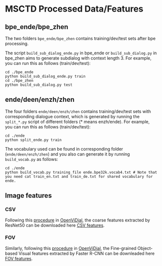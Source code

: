 # MSCTD Processed Data/Features

## bpe_ende/bpe_zhen
The two folders `bpe_ende/bpe_zhen` contains training/dev/test sets after bpe processing.

The script `build_sub_dialog_ende.py` in bpe_ende or `build_sub_dialog.py` in bpe_zhen aims to generate subdialog with context length 3.
For example, you can run this as follows (train/dev/test):
```
cd ./bpe_ende
python build_sub_dialog_ende.py train
cd ./bpe_zhen
python build_sub_dialog.py test
```

## ende/deen/enzh/zhen
The four folders `ende/deen/enzh/zhen` contains training/dev/test sets with corresponding dialogue context, which is generated by running the `split_*.py` script of different folders (* means enzh/ende). 
For example, you can run this as follows (train/dev/test):
```
cd ./ende
python split_ende.py train
```
The vocabulary used can be found in corresponding folder (`ende/deen/enzh/zhen`) and you also can generate it by running `build_vocab.py` as follows:
```
cd ./ende
python build_vocab.py training_file ende.bpe32k.vocab4.txt # Note that you need cat train_en.txt and train_de.txt for shared vocabulary for ende.
```
## Image features
### CSV
Following this [procedure](https://github.com/ShannonAI/OpenViDial/blob/main/video_dialogue_model/extract_features/extract_features.md) in [OpenViDial](https://github.com/ShannonAI/OpenViDial), the coarse features extracted by ResNet50 can be downloaded here [CSV features](https://drive.google.com/file/d/1GExHEXCHrImR9EhROP7yzIsG00jBXrCu/view?usp=sharing).
### FOV
Similarly, following this [procedure](https://github.com/ShannonAI/OpenViDial/blob/main/video_dialogue_model/extract_features/extract_features.md) in [OpenViDial](https://github.com/ShannonAI/OpenViDial), the Fine-grained Object-based Visual features extracted by Faster R-CNN can be downleaded here [FOV features](https://drive.google.com/file/d/1DCdIgBnEJegJnFxL5LPO_PpMtXbNxoIs/view?usp=sharing).
